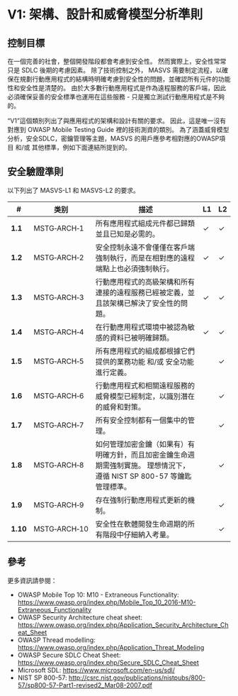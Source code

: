 # V1: 架構、設計和威脅模型分析準則

## 控制目標

在一個完善的社會，整個開發階段都會考慮到安全性。 然而實際上，安全性常常只是 SDLC 後期的考慮因素。 除了技術控制之外， MASVS 需要制定流程，以確保在規劃行動應用程式的結構時明確考慮到安全性的問題，並確認所有元件的功能性和安全性是清楚的。 由於大多數行動應用程式是作為遠程服務的客戶端，因此必須確保妥善的安全標準也運用在這些服務 - 只是獨立測試行動應用程式是不夠的。

“V1”這個類別列出了與應用程式的架構和設計有關的要求。 因此，這是唯一沒有對應到 OWASP Mobile Testing Guide 裡的技術測資的類別。 為了涵蓋威脅模型分析，安全SDLC，密鑰管理等主題，MASVS 的用戶應參考相對應的OWASP項目 和/或 其他標準，例如下面連結所提到的。

## 安全驗證準則

以下列出了 MASVS-L1 和 MASVS-L2 的要求。

| # | 类别 | 描述 | L1 | L2 |
| --- | --- | --- | --- | --- |
| **1.1** | MSTG‑ARCH‑1 | 所有應用程式組成元件都已歸類並且已知是必需的。 | ✓ | ✓ |
| **1.2** | MSTG‑ARCH‑2 | 安全控制永遠不會僅僅在客戶端強制執行，而是在相對應的遠程端點上也必須強制執行。 | ✓ | ✓ |
| **1.3** | MSTG‑ARCH‑3 | 行動應用程式的高級架構和所有連接的遠程服務已經被定義，並且該架構已解決了安全性的問題。 | ✓ | ✓ |
| **1.4** | MSTG‑ARCH‑4 | 在行動應用程式環境中被認為敏感的資料已被明確歸類。 | ✓ | ✓ |
| **1.5** | MSTG‑ARCH‑5 | 所有應用程式的組成都根據它們提供的業務功能 和/或 安全功能進行定義。 |   | ✓ |
| **1.6** | MSTG‑ARCH‑6 | 行動應用程式和相關遠程服務的威脅模型已經制定，以識別潛在的威脅和對策。 |   | ✓ |
| **1.7** | MSTG‑ARCH‑7 | 所有安全控制都有一個集中的管理。 |   | ✓ |
| **1.8** | MSTG‑ARCH‑8 | 如何管理加密金鑰（如果有）有明確方針，而且加密金鑰生命週期需強制實施。 理想情況下，遵循 NIST SP 800-57 等鑰匙管理標準。 |   | ✓ |
| **1.9** | MSTG‑ARCH‑9 | 存在強制行動應用程式更新的機制。 |   | ✓ |
| **1.10** | MSTG‑ARCH‑10 | 安全性在軟體開發生命週期的所有階段中仔細納入考量。 |   | ✓ |

<div style="page-break-after: always;"></div>

## 參考

更多資訊請參閱：

- OWASP Mobile Top 10: M10 - Extraneous Functionality: <https://www.owasp.org/index.php/Mobile_Top_10_2016-M10-Extraneous_Functionality>
- OWASP Security Architecture cheat sheet: <https://www.owasp.org/index.php/Application_Security_Architecture_Cheat_Sheet>
- OWASP Thread modelling: <https://www.owasp.org/index.php/Application_Threat_Modeling>
- OWASP Secure SDLC Cheat Sheet: <https://www.owasp.org/index.php/Secure_SDLC_Cheat_Sheet>
- Microsoft SDL: <https://www.microsoft.com/en-us/sdl/>
- NIST SP 800-57: <http://csrc.nist.gov/publications/nistpubs/800-57/sp800-57-Part1-revised2_Mar08-2007.pdf>
